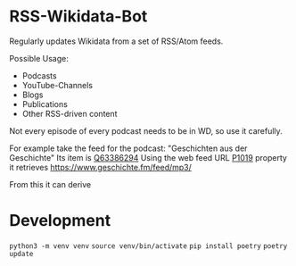 # RSS-Wikidata-Bot

Regularly updates Wikidata from a set of RSS/Atom feeds.

Possible Usage:
* Podcasts
* YouTube-Channels
* Blogs
* Publications
* Other RSS-driven content

Not every episode of every podcast needs to be in WD, so use it carefully.

For example take the feed for the podcast: "Geschichten aus der Geschichte"
Its item is [Q63386294](https://www.wikidata.org/wiki/Q63386294)
Using the web feed URL [P1019](https://www.wikidata.org/wiki/Property:P1019) property it retrieves https://www.geschichte.fm/feed/mp3/

From this it can derive

# Development

`python3 -m venv venv`
`source venv/bin/activate`
`pip install poetry`
`poetry update`